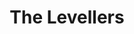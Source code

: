 ---
title: "The Levellers"
summary: "English folk rock band founded in 1988 in Brighton. Members: Mark Chadwick Charlie Heather Jon Sevink Jeremy Cunningham Simon Friend Matt Savage Stephen Boakes Alan Miles"
image: "the-levellers.jpg"
apple_music_artist_url: "None"
---